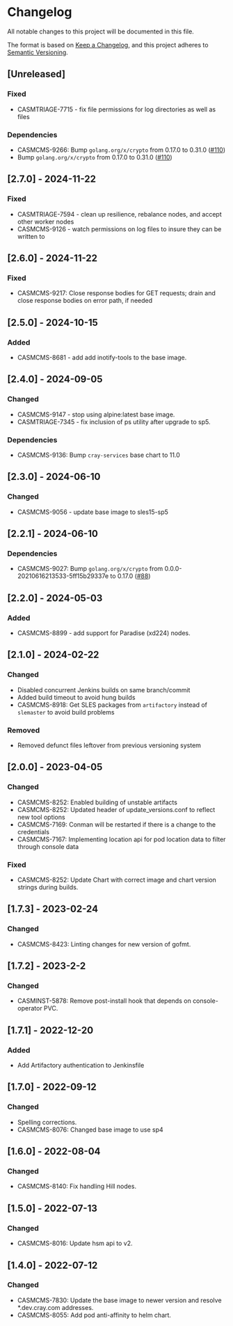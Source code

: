 # Changelog

All notable changes to this project will be documented in this file.

The format is based on [Keep a Changelog](https://keepachangelog.com/en/1.0.0/),
and this project adheres to [Semantic Versioning](https://semver.org/spec/v2.0.0.html).

## [Unreleased]
### Fixed
- CASMTRIAGE-7715 - fix file permissions for log directories as well as files

### Dependencies
- CASMCMS-9266: Bump `golang.org/x/crypto` from 0.17.0 to 0.31.0 ([#110](https://github.com/Cray-HPE/console-node/pull/110))
- Bump `golang.org/x/crypto` from 0.17.0 to 0.31.0 ([#110](https://github.com/Cray-HPE/console-node/pull/110))

## [2.7.0] - 2024-11-22
### Fixed
- CASMTRIAGE-7594 - clean up resilience, rebalance nodes, and accept other worker nodes
- CASMCMS-9126 - watch permissions on log files to insure they can be written to

## [2.6.0] - 2024-11-22
### Fixed
- CASMCMS-9217: Close response bodies for GET requests; drain and close response bodies on error path, if needed

## [2.5.0] - 2024-10-15
### Added
- CASMCMS-8681 - add add inotify-tools to the base image.

## [2.4.0] - 2024-09-05
### Changed
- CASMCMS-9147 - stop using alpine:latest base image.
- CASMTRIAGE-7345 - fix inclusion of ps utility after upgrade to sp5.

### Dependencies
- CASMCMS-9136: Bump `cray-services` base chart to 11.0

## [2.3.0] - 2024-06-10
### Changed
- CASMCMS-9056 - update base image to sles15-sp5

## [2.2.1] - 2024-06-10
### Dependencies
- CASMCMS-9027: Bump `golang.org/x/crypto` from 0.0.0-20210616213533-5ff15b29337e to 0.17.0 ([#88](https://github.com/Cray-HPE/console-node/pull/88))

## [2.2.0] - 2024-05-03
### Added
- CASMCMS-8899 - add support for Paradise (xd224) nodes.

## [2.1.0] - 2024-02-22
### Changed
- Disabled concurrent Jenkins builds on same branch/commit
- Added build timeout to avoid hung builds
- CASMCMS-8918: Get SLES packages from `artifactory` instead of `slemaster` to avoid build problems

### Removed
- Removed defunct files leftover from previous versioning system

## [2.0.0] - 2023-04-05
### Changed
 - CASMCMS-8252: Enabled building of unstable artifacts
 - CASMCMS-8252: Updated header of update_versions.conf to reflect new tool options
 - CASMCMS-7169: Conman will be restarted if there is a change to the credentials
 - CASMCMS-7167: Implementing location api for pod location data to filter through console data

### Fixed
 - CASMCMS-8252: Update Chart with correct image and chart version strings during builds.

## [1.7.3] - 2023-02-24
### Changed
- CASMCMS-8423: Linting changes for new version of gofmt.

## [1.7.2] - 2023-2-2
### Changed
- CASMINST-5878: Remove post-install hook that depends on console-operator PVC.

## [1.7.1] - 2022-12-20
### Added
- Add Artifactory authentication to Jenkinsfile

## [1.7.0] - 2022-09-12
### Changed
 - Spelling corrections.
 - CASMCMS-8076: Changed base image to use sp4

## [1.6.0] - 2022-08-04
### Changed
 - CASMCMS-8140: Fix handling Hill nodes.

## [1.5.0] - 2022-07-13
### Changed
 - CASMCMS-8016: Update hsm api to v2.

## [1.4.0] - 2022-07-12
### Changed
 - CASMCMS-7830: Update the base image to newer version and resolve *.dev.cray.com addresses.
 - CASMCMS-8055: Add pod anti-affinity to helm chart.
